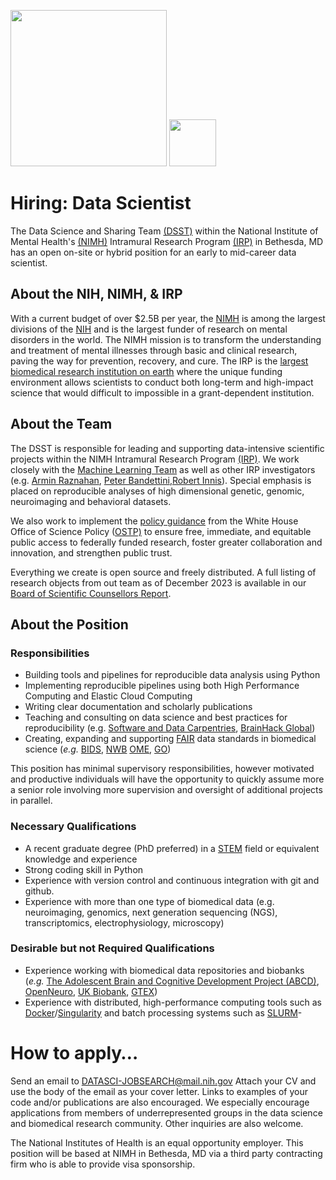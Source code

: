<img src="https://nimh-dsst.github.io/dataSci_job_ad/NIMH_logo.png?raw=True" width="250"> <img src="dsst_logo_draft3.png" width="75">

# Hiring: Data Scientist

The Data Science and Sharing Team [(DSST)](http://cmn.nimh.nih.gov/dsst) within the National Institute of Mental Health's [(NIMH)]() Intramural Research Program [(IRP)]() in Bethesda, MD has an open on-site or hybrid position for an early to mid-career data scientist.

## About the NIH, NIMH, & IRP

With a current budget of over $2.5B per year, the [NIMH](http://www.nimh.nih.gov) is among the largest divisions of the [NIH](http://www.nih.gov) and is the largest funder of research on mental disorders in the world. The NIMH mission is to transform the understanding and treatment of mental illnesses through basic and clinical research, paving the way for prevention, recovery, and cure.  The IRP is the [largest biomedical research institution on earth](https://en.wikipedia.org/wiki/NIH_Intramural_Research_Program#:~:text=the%20NIH%20Intramural%20Research%20Program%20is%20the%20largest%20biomedical%20research%20institution%20on%20earth) where the unique funding environment allows scientists to conduct both long-term and high-impact science that would difficult to impossible in a grant-dependent institution.

## About the Team

The DSST is responsible for leading and supporting data-intensive scientific projects within the NIMH Intramural Research Program [(IRP)](https://www.nimh.nih.gov/labs-at-nimh/index.shtml). We work closely with the [Machine Learning Team](http://cmn.nimh.nih.gov/mlt) as well as other IRP investigators (e.g. [Armin Raznahan](https://www.nimh.nih.gov/research/research-conducted-at-nimh/research-areas/clinics-and-labs/hgb/sdn), [Peter Bandettini](),[Robert Innis]()). Special emphasis is placed on reproducible analyses of high dimensional genetic, genomic, neuroimaging and behavioral datasets.

We also work to implement the [policy guidance](https://www.whitehouse.gov/ostp/news-updates/2022/08/25/ostp-issues-guidance-to-make-federally-funded-research-freely-available-without-delay/) from the White House Office of Science Policy ([OSTP)](https://www.whitehouse.gov/ostp/) to ensure free, immediate, and equitable public access to federally funded research, foster greater collaboration and innovation, and strengthen public trust.

Everything we create is open source and freely distributed. A full listing of research objects from out team as of December 2023 is available in our [Board of Scientific Counsellors Report]().

## About the Position

### Responsibilities

- Building tools and pipelines for reproducible data analysis using Python
- Implementing reproducible pipelines using both High Performance Computing and Elastic Cloud Computing  
- Writing clear documentation and scholarly publications
- Teaching and consulting on data science and best practices for reproducibility (e.g. [Software and Data Carpentries](https://carpentries.org/), [BrainHack Global](https://brainhack.org/global2023/))
- Creating, expanding and supporting [FAIR](https://en.wikipedia.org/wiki/FAIR_data) data standards in biomedical science (*e.g.* [BIDS](http://bids.neuroimaging.io/), [NWB](https://www.nwb.org/) [OME](https://www.openmicroscopy.org/), [GO](https://geneontology.org/))

This position has minimal supervisory responsibilities, however motivated and productive individuals will have the opportunity to quickly assume more a senior role involving more supervision and oversight of additional projects in parallel.

### Necessary Qualifications

- A recent graduate degree (PhD preferred) in a [STEM](https://en.wikipedia.org/wiki/Science,_technology,_engineering,_and_mathematics) field or equivalent knowledge and experience
- Strong coding skill in Python
- Experience with version control and continuous integration with git and github.
- Experience with more than one type of biomedical data (e.g. neuroimaging, genomics, next generation sequencing (NGS), transcriptomics, electrophysiology, microscopy)

### Desirable but not Required Qualifications

- Experience working with biomedical data repositories and biobanks (*e.g.* [The Adolescent Brain and Cognitive Development Project (ABCD)](https://nda.nih.gov/abcd/),  [OpenNeuro](http://openneuro.org), [UK Biobank](http://www.ukbiobank.ac.uk/), [GTEX]()) 
- Experience with distributed, high-performance computing tools such as [Docker](https://www.docker.com)/[Singularity](https://singularity.lbl.gov) and batch processing systems such as [SLURM](http://slurm.schedmd.com/)- 

# How to apply…

Send an email to DATASCI-JOBSEARCH@mail.nih.gov
Attach your CV and use the body of the email as your cover letter. Links to examples of your code and/or publications are also encouraged. We especially encourage applications from members of underrepresented groups in the data science and biomedical research community. Other inquiries are also welcome.

The National Institutes of Health is an equal opportunity employer. This position will be based at NIMH in Bethesda, MD via a third party contracting firm who is able to provide visa sponsorship.
